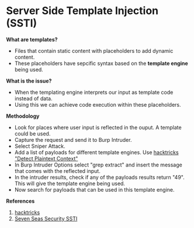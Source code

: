 # Server Side Template Injection (SSTI)

**What are templates?**
- Files that contain static content with placeholders to add dynamic content. 
- These placeholders have sepcific syntax based on the **template engine** being used. 

**What is the issue?**
- When the templating engine interprets our input as template code instead of data.
- Using this we can achieve code execution within these placeholders.

**Methodology**
- Look for places where user input is reflected in the ouput. A template could be used.
- Capture the request and send it to Burp Intruder.
- Select Sniper Attack.
- Add a list of payloads for different template engines. Use [hacktricks "Detect Plaintext Context"](https://book.hacktricks.xyz/pentesting-web/ssti-server-side-template-injection)
- In Burp Intruder Options select "grep extract" and insert the message that comes with the reflected input.
- In the intruder results, check if any of the payloads results return "49". This will give the template engine being used.
- Now search for payloads that can be used in this template engine.


**References**
1. [hacktricks](https://book.hacktricks.xyz/pentesting-web/ssti-server-side-template-injection)
2. [Seven Seas Security SSTI](https://www.youtube.com/playlist?list=PL1GDzLoRwyVCEG_dnWcQDbDXJSBw7lTOT)
